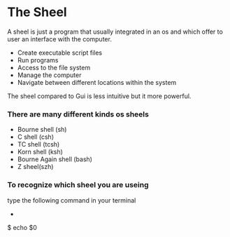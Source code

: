 # The Sheel

A sheel is just a program that usually integrated in an os
and which offer to user an interface with the computer.

* Create executable script files
* Run programs 
* Access to the file system 
* Manage the computer
* Navigate between different locations within the system

The sheel compared to Gui is less intuitive but it more powerful.

### There are many different kinds os sheels 
* Bourne shell (sh)
* C shell (csh)
* TC shell (tcsh)
* Korn shell (ksh)
* Bourne Again shell (bash)
* Z sheel(szh)

### To recognize which sheel you are useing
type the following command in your terminal

* ``` 
$ echo $0
```

